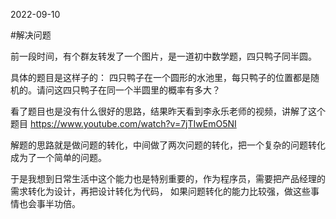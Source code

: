 2022-09-10

#解决问题 

前一段时间，有个群友转发了一个图片，是一道初中数学题，四只鸭子同半圆。

具体的题目是这样子的：
四只鸭子在一个圆形的水池里，每只鸭子的位置都是随机的。请问这四只鸭子在同一个半圆里的概率有多大？

看了题目也是没有什么很好的思路，结果昨天看到李永乐老师的视频，讲解了这个题目
https://www.youtube.com/watch?v=7jTIwEmO5NI

解题的思路就是做问题的转化，中间做了两次问题的转化，把一个复杂的问题转化成为了一个简单的问题。

于是我想到日常生活中这个能力也是特别重要的，作为程序员，需要把产品经理的需求转化为设计，再把设计转化为代码，
如果问题转化的能力比较强，做这些事情也会事半功倍。